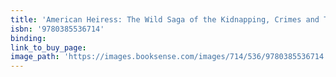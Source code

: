 ```yaml
---
title: 'American Heiress: The Wild Saga of the Kidnapping, Crimes and Trial of Patty Hearst'
isbn: '9780385536714'
binding:
link_to_buy_page:
image_path: 'https://images.booksense.com/images/714/536/9780385536714.jpg'
---
```



